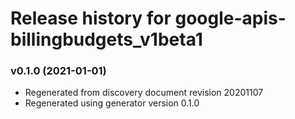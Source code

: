 # Release history for google-apis-billingbudgets_v1beta1

### v0.1.0 (2021-01-01)

* Regenerated from discovery document revision 20201107
* Regenerated using generator version 0.1.0

